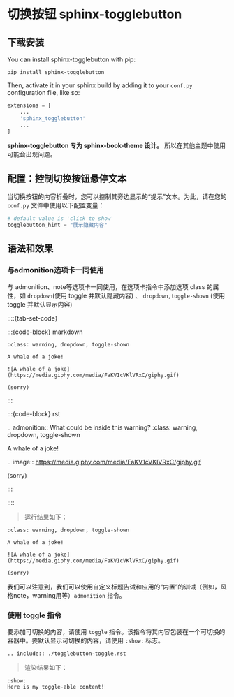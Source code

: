 # 切换按钮 sphinx-togglebutton

## 下载安装

You can install sphinx-togglebutton with pip:

`pip install sphinx-togglebutton`

Then, activate it in your sphinx build by adding it to your `conf.py` configuration file, like so:

```python
extensions = [
    ...
    'sphinx_togglebutton'
    ...
]
```

**sphinx-togglebutton 专为 sphinx-book-theme 设计。** 所以在其他主题中使用可能会出现问题。

## 配置：控制切换按钮悬停文本

当切换按钮的内容折叠时，您可以控制其旁边显示的“提示”文本。为此，请在您的 `conf.py` 文件中使用以下配置变量：

```python
# default value is 'click to show'
togglebutton_hint = "展示隐藏内容"
```

## 语法和效果

### 与admonition选项卡一同使用

与 admonition、note等选项卡一同使用，在选项卡指令中添加选项 class 的属性，如 `dropdown`(使用 toggle 并默认隐藏内容) 、 `dropdown,toggle-shown` (使用 toggle 并默认显示内容)

::::{tab-set-code} 

:::{code-block} markdown

```{admonition} What could be inside this warning?
:class: warning, dropdown, toggle-shown

A whale of a joke!

![A whale of a joke](https://media.giphy.com/media/FaKV1cVKlVRxC/giphy.gif)

(sorry)
```

:::

:::{code-block} rst

.. admonition:: What could be inside this warning?
:class: warning, dropdown, toggle-shown

A whale of a joke!

.. image:: https://media.giphy.com/media/FaKV1cVKlVRxC/giphy.gif

(sorry)

:::

::::

> 运行结果如下：

```{admonition} What could be inside this warning?
:class: warning, dropdown, toggle-shown

A whale of a joke!

![A whale of a joke](https://media.giphy.com/media/FaKV1cVKlVRxC/giphy.gif)

(sorry)
```

我们可以注意到，我们可以使用自定义标题告诫和应用的“内置”的训诫（例如，风格note，warning用等）`admonition` 指令。

<!-- 
```{eval-rst}
.. include:: ./example/tab/tab-code.rst
``` 
-->

### 使用 toggle 指令

要添加可切换的内容，请使用 `toggle` 指令。该指令将其内容包装在一个可切换的容器中。要默认显示可切换的内容，请使用 `:show:` 标志。

```{eval-rst}
.. include:: ./togglebutton-toggle.rst
```

> 渲染结果如下：

```{toggle}
:show:
Here is my toggle-able content!
```

